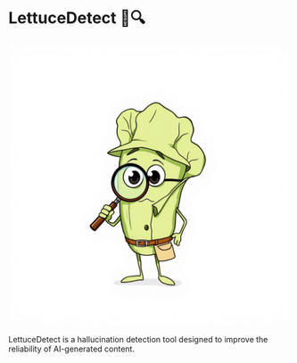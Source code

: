 # LettuceDetect 🥬🔍

![LettuceDetect Logo](assets/lettuce_detective.png)

LettuceDetect is a hallucination detection tool designed to improve the reliability of AI-generated content.